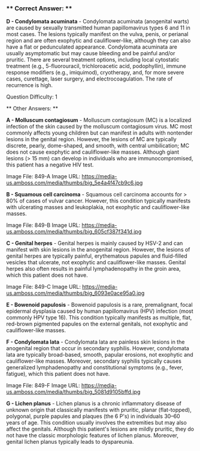 ### ** Correct Answer: **

**D - Condylomata acuminata** - Condylomata acuminata (anogenital warts) are caused by sexually transmitted human papillomavirus types 6 and 11 in most cases. The lesions typically manifest on the vulva, penis, or perianal region and are often exophytic and cauliflower-like, although they can also have a flat or pedunculated appearance. Condylomata acuminata are usually asymptomatic but may cause bleeding and be painful and/or pruritic. There are several treatment options, including local cytostatic treatment (e.g., 5-fluorouracil, trichloroacetic acid, podophyllin), immune response modifiers (e.g., imiquimod), cryotherapy, and, for more severe cases, curettage, laser surgery, and electrocoagulation. The rate of recurrence is high.

Question Difficulty: 1

** Other Answers: **

**A - Molluscum contagiosum** - Molluscum contagiosum (MC) is a localized infection of the skin caused by the molluscum contagiosum virus. MC most commonly affects young children but can manifest in adults with nontender lesions in the genital region. However, the lesions of MC are typically discrete, pearly, dome-shaped, and smooth, with central umbilication; MC does not cause exophytic and cauliflower-like masses. Although giant lesions (> 15 mm) can develop in individuals who are immunocompromised, this patient has a negative HIV test.

Image File: 849-A
Image URL: https://media-us.amboss.com/media/thumbs/big_5e4a4f47cb9c6.jpg

**B - Squamous cell carcinoma** - Squamous cell carcinoma accounts for > 80% of cases of vulvar cancer. However, this condition typically manifests with ulcerating masses and leukoplakia, not exophytic and cauliflower-like masses.

Image File: 849-B
Image URL: https://media-us.amboss.com/media/thumbs/big_605cf387f341d.jpg

**C - Genital herpes** - Genital herpes is mainly caused by HSV-2 and can manifest with skin lesions in the anogenital region. However, the lesions of genital herpes are typically painful, erythematous papules and fluid-filled vesicles that ulcerate, not exophytic and cauliflower-like masses. Genital herpes also often results in painful lymphadenopathy in the groin area, which this patient does not have.

Image File: 849-C
Image URL: https://media-us.amboss.com/media/thumbs/big_6093e0ace95a0.jpg

**E - Bowenoid papulosis** - Bowenoid papulosis is a rare, premalignant, focal epidermal dysplasia caused by human papillomavirus (HPV) infection (most commonly HPV type 16). This condition typically manifests as multiple, flat, red-brown pigmented papules on the external genitals, not exophytic and cauliflower-like masses.

**F - Condylomata lata** - Condylomata lata are painless skin lesions in the anogenital region that occur in secondary syphilis. However, condylomata lata are typically broad-based, smooth, papular erosions, not exophytic and cauliflower-like masses. Moreover, secondary syphilis typically causes generalized lymphadenopathy and constitutional symptoms (e.g., fever, fatigue), which this patient does not have.

Image File: 849-F
Image URL: https://media-us.amboss.com/media/thumbs/big_5081d9105bffd.jpg

**G - Lichen planus** - Lichen planus is a chronic inflammatory disease of unknown origin that classically manifests with pruritic, planar (flat-topped), polygonal, purple papules and plaques (the 6 P's) in individuals 30–60 years of age. This condition usually involves the extremities but may also affect the genitals. Although this patient's lesions are mildly pruritic, they do not have the classic morphologic features of lichen planus. Moreover, genital lichen planus typically leads to dyspareunia.

